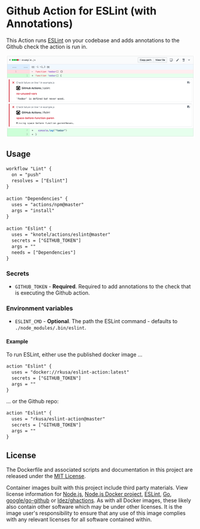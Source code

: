 # Github Action for ESLint (with Annotations)

This Action runs [ESLint](https://github.com/eslint/eslint) on your codebase and adds annotations to the Github check the action is run in.

![Annotation Example](screenshot.png)

## Usage

```hcl
workflow "Lint" {
  on = "push"
  resolves = ["Eslint"]
}

action "Dependencies" {
  uses = "actions/npm@master"
  args = "install"
}

action "Eslint" {
  uses = "knotel/actions/eslint@master"
  secrets = ["GITHUB_TOKEN"]
  args = ""
  needs = ["Dependencies"]
}
```

### Secrets

* `GITHUB_TOKEN` - **Required**. Required to add annotations to the check that is executing the Github action.

### Environment variables

* `ESLINT_CMD` - **Optional**. The path the ESLint command - defaults to `./node_modules/.bin/eslint`.

#### Example

To run ESLint, either use the published docker image ...

```hcl
action "Eslint" {
  uses = "docker://rkusa/eslint-action:latest"
  secrets = ["GITHUB_TOKEN"]
  args = ""
}
```

... or the Github repo:

```hcl
action "Eslint" {
  uses = "rkusa/eslint-action@master"
  secrets = ["GITHUB_TOKEN"]
  args = ""
}
```

## License

The Dockerfile and associated scripts and documentation in this project are released under the [MIT License](LICENSE).

Container images built with this project include third party materials. View license information for [Node.js](https://github.com/nodejs/node/blob/master/LICENSE), [Node.js Docker project](https://github.com/nodejs/docker-node/blob/master/LICENSE), [ESLint](https://github.com/eslint/eslint/blob/master/LICENSE), [Go](https://golang.org/LICENSE), [google/go-github](https://github.com/google/go-github/blob/master/LICENSE) or [ldez/ghactions](https://github.com/ldez/ghactions/blob/master/LICENSE). As with all Docker images, these likely also contain other software which may be under other licenses. It is the image user's responsibility to ensure that any use of this image complies with any relevant licenses for all software contained within.
